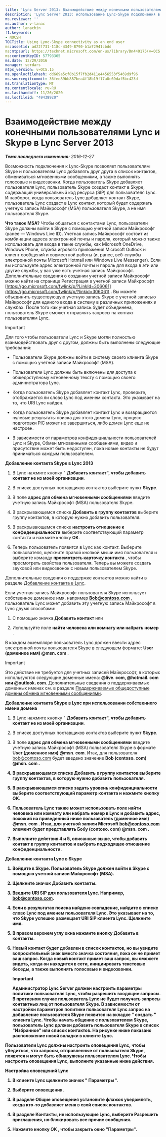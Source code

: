 ```yaml
---
title: 'Lync Server 2013: Взаимодействие между конечными пользователями Lync и Skype'
description: 'Lync Server 2013: использование Lync-Skype подключения в качестве конечного пользователя.'
ms.reviewer: ''
ms.author: v-lanac
author: lanachin
f1.keywords:
- NOCSH
TOCTitle: Using Lync-Skype connectivity as an end user
ms:assetid: ad22f731-118c-4349-8790-b1a72941cbdd
ms:mtpsurl: https://technet.microsoft.com/en-us/library/Dn440175(v=OCS.15)
ms:contentKeyID: 57793365
ms.date: 12/29/2016
manager: serdars
mtps_version: v=OCS.15
ms.openlocfilehash: dd669a5cf0b15f7fb2d411e4456553f5469d9f96
ms.sourcegitcommit: 36fee89bb887bea4f18b19f17a8c69daf5bc423d
ms.translationtype: MT
ms.contentlocale: ru-RU
ms.lasthandoff: 11/26/2020
ms.locfileid: "49438920"
---
```

# <a name="using-lync-skype-connectivity-in-lync-server-2013-as-an-end-user"></a>Взаимодействие между конечными пользователями Lync и Skype в Lync Server 2013

<div data-xmlns="http://www.w3.org/1999/xhtml">

<div class="topic" data-xmlns="http://www.w3.org/1999/xhtml" data-msxsl="urn:schemas-microsoft-com:xslt" data-cs="https://msdn.microsoft.com/">

<div data-asp="https://msdn2.microsoft.com/asp">



</div>

<div id="mainSection">

<div id="mainBody">

<span> </span>

_**Тема последнего изменения:** 2016-12-27_

Возможность подключения к Lync-Skype позволяет пользователям Skype и пользователям Lync добавлять друг друга в список контактов, обмениваться мгновенными сообщениями, а также выполнять голосовые и видеозвонки. Когда пользователь Skype добавляет пользователя Lync, пользователь Skype создаст контакт в Skype, содержащий универсальный код ресурса (SIP) для пользователя Lync. И наоборот, когда пользователь Lync добавляет контакт Skype, пользователь Lync создаст в Lync контакт, который будет содержать учетную запись Майкрософт (MSA) пользователя Skype, а не имя пользователя Skype.

**Что такое MSA?** Чтобы общаться с контактами Lync, пользователи Skype должны войти в Skype с помощью учетной записи Майкрософт (ранее — Windows Live ID). Учетная запись Майкрософт состоит из комбинации адреса электронной почты и пароля, который можно также использовать для входа в такие службы, как Microsoft OneDrive, Windows Phone, служба игрового приложения Microsoft Outlook и клиент сообщений и совместной работы (и, ранее, веб-службы электронной почты Microsoft Hotmail или Windows Live Messenger). Если вы используете адрес электронной почты и пароль для входа в эти или другие службы, у вас уже есть учетная запись Майкрософт. Дополнительные сведения о создании учетной записи Майкрософт можно найти на странице Регистрация в учетной записи Майкрософт [https://go.microsoft.com/fwlink/p/?LinkId=306061](https://go.microsoft.com/fwlink/p/?linkid=306061) . Вы можете объединить существующую учетную запись Skype с учетной записью Майкрософт для единого входа в систему в различных приложениях и службах. После того как учетная запись будет объединена, пользователь Skype сможет отправлять запросы на контакт пользователям Lync.

<div>


> [!IMPORTANT]  
> Для того чтобы пользователи Lync и Skype могли полностью взаимодействовать друг с другом, должны быть выполнены следующие требования: 
> <UL>
> <LI>
> <P>Пользователи Skype должны войти в систему своего клиента Skype с помощью учетной записи Майкрософт (MSA).</P>
> <LI>
> <P>Пользователи Lync должны быть включены для доступа к общедоступному мгновенному тексту с помощью своего администратора Lync.</P>
> <LI>
> <P>Когда пользователь Skype добавляет контакт Lync, проверьте, отображается ли слово Lync под именем контакта. Это указывает на то, что URI Lync найден.</P>
> <LI>
> <P>Когда пользователь Skype добавляет контакт Lync и возвращаются нулевые результаты поиска для этого домена Lync, процесс подготовки PIC может не завершиться, либо домен Lync еще не настроен.</P>
> <LI>
> <P>В зависимости от параметров конфиденциальности пользователей Lync и Skype, Обмен мгновенными сообщениями, видео и присутствие может быть недоступен, пока новые контакты не будут приниматься каждым пользователем.</P></LI></UL>



</div>

**Добавление контакта Skype в Lync 2013**

1.  В Lync нажмите кнопку " **Добавить контакт", чтобы добавить контакт не из моей организации**.

2.  В списке доступных поставщиков контактов выберите пункт **Skype**.

3.  В поле **адрес для обмена мгновенными сообщениями** введите учетную запись Майкрософт (MSA) пользователя Skype.

4.  В раскрывающемся списке **Добавить в группу контактов** выберите группу контактов, в которую нужно добавить пользователя.

5.  В раскрывающемся списке **настроить отношение к конфиденциальности** выберите соответствующий параметр контакта и нажмите кнопку **ОК**.

6.  Теперь пользователь появится в Lync как контакт. Выберите пользователя, щелкните правой кнопкой мыши имя пользователя и выберите команду **просмотреть карточку контакта** , чтобы просмотреть свойства пользователя. Теперь вы можете создать звуковой или видеозвонок с новым пользователем Skype.

Дополнительные сведения о поддержке контактов можно найти в разделе [Добавление контакта в Lync](https://support.office.com/article/add-a-contact-ae55b88d-b9af-48da-bffe-7cc720a5059a).

Если учетная запись Майкрософт пользователя Skype использует собственное доменное имя, например <strong>Bob@contoso.com</strong> , пользователь Lync может добавить эту учетную запись Майкрософт в Lync двумя способами:

1.  С помощью значка **Добавить контакт** или

2.  Используйте поле **найти человека или комнату или набрать номер** .

В каждом экземпляре пользователь Lync должен ввести адрес электронной почты пользователя Skype в следующем формате: <strong>User (доменное имя) @msn. com</strong> .

<div>


> [!IMPORTANT]  
> Это действие не требуется для учетных записей Майкрософт, в которых используются следующие доменные имена: <STRONG>@live. com, @hotmail. com или @outlook. com</STRONG>. Дополнительные сведения о поддерживаемых доменных именах см. в разделе <A href="https://support.microsoft.com/kb/897567">Поддерживаемые общедоступные домены обмена мгновенными сообщениями</A>.



</div>

**Добавление контакта Skype в Lync при использовании собственного имени домена**

1.  В Lync нажмите кнопку " **Добавить контакт", чтобы добавить контакт не из моей организации**.

2.  В списке доступных поставщиков контактов выберите пункт **Skype**.

3.  В поле **адрес для обмена мгновенными сообщениями** введите учетную запись Майкрософт (MSA) пользователя Skype в формате <strong>User (доменное имя) @msn. com</strong>. Итак, для пользователя bob@contoso.com будет введено значение <strong> Bob (contoso. com) @msn. com <strong> .

4.  В раскрывающемся списке **Добавить в группу контактов** выберите группу контактов, в которую нужно добавить пользователя.

5.  В раскрывающемся списке **задать уровень конфиденциальности** выберите соответствующий параметр контакта и нажмите кнопку **ОК**.

6.  Пользователь Lync также может использовать поле **найти человека или комнату или набрать номер** в Lync и добавить адрес, похожий на приведенный ниже <strong>пользователь (доменное имя) @msn. com</strong> . Итак, для учетной записи Microsoft bob@contoso.com элемент будет представлять <strong>Бобу (contoso. com) @msn. com</strong> .

7.  Выполните действия 4 и 5, описанные выше, чтобы добавить контакт в группу контактов и выбрать подходящее отношение конфиденциальности.

**Добавление контакта Lync в Skype**

1.  Войдите в Skype. Пользователь Skype должен войти в Skype с помощью учетной записи Майкрософт (MSA).

2.  Щелкните значок Добавить контакты.

3.  Введите URI SIP для пользователя Lync. Например, bob@contoso.com.

4.  Если в результатах поиска найдено совпадение, найдите в списке слово **Lync** под именем пользователя Lync. Это указывает на то, что Skype успешно размещает URI SIP клиента Lync. Щелкните имя.

5.  В правом верхнем углу окна нажмите кнопку Добавить в контакты.

6.  Новый контакт будет добавлен в список контактов, но вы увидите вопросительный знак вместо значка состояния, пока он не примет ваш запрос. Когда новый контакт примет ваш запрос, вы сможете видеть, когда он находится в сети, инициировать текстовые беседы, а также выполнять голосовые и видеозвонки.
    
    <div>
    

    > [!IMPORTANT]  
    > Администратор Lync Server должен настроить параметры политики пользователя Lync, чтобы разрешить входящие запросы. В противном случае пользователь Lync не будет получать запросы контактных лиц от пользователя Skype. В зависимости от настройки параметров политики пользователя Lync запрос на добавление пользователя Skype появится на вкладке " <STRONG>создать</STRONG> " клиента Lync. Чтобы начать общение с пользователем Skype, пользователь Lync должен добавить пользователя Skype в список "Избранное" или список контактов. На рисунке ниже показано расположение <STRONG>новой</STRONG> вкладки в клиенте Lync.

    
    </div>

Пользователи Lync должны настроить оповещения Lync, чтобы убедиться, что запросы, отправленные от пользователя Skype, появятся и могут быть обнаружены пользователем Lync. Чтобы настроить оповещения Lync, выполните указанные ниже действия.

**Настройка оповещений Lync**

1.  В клиенте Lync щелкните значок " **Параметры** ".

2.  Выберите **оповещения**.

3.  В разделе **Общие оповещения** установите флажок **уведомлять, когда кто-то добавляет меня в свой список контактов**.

4.  В разделе **Контакты, не использующие Lync**, выберите **Разрешить приглашения, но блокировать все прочие сообщения**.

5.  Нажмите кнопку **ОК** , чтобы закрыть окно "Параметры".

</div>

<span> </span>

</div>

</div>

</div>

